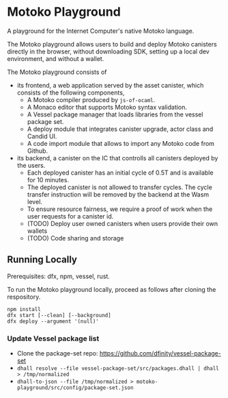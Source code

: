 # Motoko Playground

A playground for the Internet Computer's native Motoko language.

The Motoko playground allows users to build and deploy Motoko canisters directly in the browser,
without downloading SDK, setting up a local dev environment, and without a wallet.

The Motoko playground consists of

* its frontend, a web application served by the asset canister, which consists of the following components,
  + A Motoko compiler produced by `js-of-ocaml`.
  + A Monaco editor that supports Motoko syntax validation.
  + A Vessel package manager that loads libraries from the vessel package set.
  + A deploy module that integrates canister upgrade, actor class and Candid UI.
  + A code import module that allows to import any Motoko code from Github.
* its backend, a canister on the IC that controlls all canisters deployed by the users.
  + Each deployed canister has an initial cycle of 0.5T and is available for 10 minutes.
  + The deployed canister is not allowed to transfer cycles. The cycle transfer instruction will be removed by the backend at the Wasm level.
  + To ensure resource fairness, we require a proof of work when the user requests for a canister id.
  + (TODO) Deploy user owned canisters when users provide their own wallets
  + (TODO) Code sharing and storage

## Running Locally

Prerequisites: dfx, npm, vessel, rust.

To run the Motoko playground locally, proceed as follows after cloning the respository.

```
npm install
dfx start [--clean] [--background]
dfx deploy --argument '(null)'
```

### Update Vessel package list

* Clone the package-set repo: https://github.com/dfinity/vessel-package-set
* `dhall resolve --file vessel-package-set/src/packages.dhall | dhall > /tmp/normalized`
* `dhall-to-json --file /tmp/normalized > motoko-playground/src/config/package-set.json`
